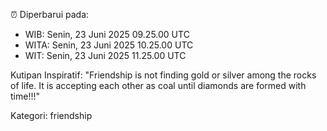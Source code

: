 ⏰ Diperbarui pada:
- WIB: Senin, 23 Juni 2025 09.25.00 UTC
- WITA: Senin, 23 Juni 2025 10.25.00 UTC
- WIT: Senin, 23 Juni 2025 11.25.00 UTC

Kutipan Inspiratif:
"Friendship is not finding gold or silver among the rocks of life. It is accepting each other as coal until diamonds are formed with time!!!"


Kategori: friendship

